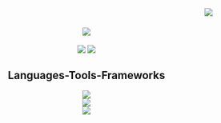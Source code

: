 <img align="right" src="https://visitor-badge.laobi.icu/badge?page_id=tengxiao-song.tengxiao-song" />

<h1 align="center">
  <a href="https://git.io/typing=svg">
    <img src="https://readme-typing-svg.herokuapp.com/?font=Righteous&size=35&center=true&vCenter=true&width=500&height=70&duration=4000&lines=Hi+There!+👋;+I'm+Tengxiao+Song!;"/>
  </a>
</h1>
<div align="center">
  <a href="mailto:tengxiao@seas.upenn.edu"><img src="https://img.shields.io/badge/Gmail-333333?style=for-the-badge&logo=gmail&logoColor=red" /></a>
  <a href="https://github.com/tengxiao-song/resume/raw/029272df6f7b688f94f04a077fb7dacac5ba14ae/Tengxiao%20Song%20Resume.pdf"><img src="https://img.shields.io/badge/Resume-FF5722?style=for-the-badge&logo=sqlite&logoColor=white" /></a>
</div>

<h2 align="center">Languages-Tools-Frameworks</h2>
<div align="center">
  <a href="https://skillicons.dev">
    <img src="https://skillicons.dev/icons?i=c,cpp,java,py,html,css,js,r" /><br>
    <img src="https://skillicons.dev/icons?i=bootstrap,express,jquery,nodejs,pytorch,react,sklearn" /><br>
    <img src="https://skillicons.dev/icons?i=atom,aws,css,git,github,idea,postman,vscode,mysql,sqlite,postgres" />
  </a>
</div>


